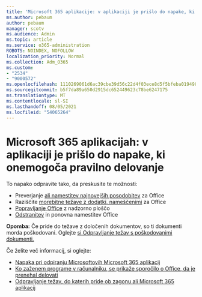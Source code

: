 ```yaml
---
title: 'Microsoft 365 aplikacije: v aplikaciji je prišlo do napake, ki onemogoča pravilno delovanje'
ms.author: pebaum
author: pebaum
manager: scotv
ms.audience: Admin
ms.topic: article
ms.service: o365-administration
ROBOTS: NOINDEX, NOFOLLOW
localization_priority: Normal
ms.collection: Adm_O365
ms.custom:
- "2534"
- "9000572"
ms.openlocfilehash: 1110269061d6ac39cbe39d56c22d4f03ece8d5f5bfeba01949899bccc724bf45
ms.sourcegitcommit: b5f7da89a650d2915dc652449623c78be6247175
ms.translationtype: MT
ms.contentlocale: sl-SI
ms.lasthandoff: 08/05/2021
ms.locfileid: "54065264"
---
```

# <a name="microsoft-365-apps-error-app-has-run-into-an-error-that-is-preventing-it-from-working-correctly"></a>Microsoft 365 aplikacijah: v aplikaciji je prišlo do napake, ki onemogoča pravilno delovanje

To napako odpravite tako, da preskusite te možnosti:

- Preverjanje [ali namestitev najnovejših posodobitev](https://support.office.com/article/update-office-and-your-computer-with-microsoft-update-2ab296f3-7f03-43a2-8e50-46de917611c5) za Office
- Raziščite [morebitne težave z dodatki, nameščenimi](https://support.office.com/article/powerpoint-isn-t-responding-hangs-or-freezes-652ede6e-e3d2-449a-a07f-8c800dfb948d?ocmsassetID=HA104114659&CorrelationId=98329f6f-f51f-4f44-a876-4142c3583312#bkmk_addins) za Office
- [Popravljanje Office](https://support.office.com/article/repair-an-office-application-7821d4b6-7c1d-4205-aa0e-a6b40c5bb88b) z nadzorno ploščo
- [Odstranitev](https://support.office.com/article/uninstall-office-from-a-pc-9dd49b83-264a-477a-8fcc-2fdf5dbf61d8) in ponovna namestitev Office

**Opomba:** Če pride do težave z določenih dokumentov, so ti dokumenti morda poškodovani. Oglejte [si Odpravljanje težav s poškodovanimi dokumenti.](https://docs.microsoft.com/office/troubleshoot/word/damaged-documents-in-word)

Če želite več informacij, si oglejte: 

- [Napaka pri odpiranju Microsoftovih Microsoft 365 aplikacij](https://support.office.com/article/error-when-opening-microsoft-office-apps-b84b6a63-4b8c-46ec-ae9a-ad91d6160d72)
- [Ko zaženem programe v računalniku, se prikaže sporočilo o Office, da je prenehal delovati](https://support.office.com/article/i-get-a-stopped-working-error-when-i-start-office-applications-on-my-pc-52bd7985-4e99-4a35-84c8-2d9b8301a2fa)
- [Odpravljanje težav, do katerih pride ob zagonu ali Microsoft 365 aplikacij](https://docs.microsoft.com/office/troubleshoot/word/issues-when-start-or-use-word)